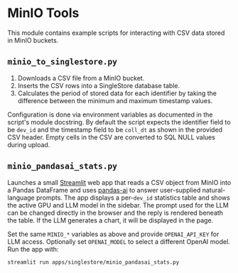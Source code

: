 # MinIO Tools

This module contains example scripts for interacting with CSV data stored in
MinIO buckets.

## `minio_to_singlestore.py`


1. Downloads a CSV file from a MinIO bucket.
2. Inserts the CSV rows into a SingleStore database table.
3. Calculates the period of stored data for each identifier by taking the
   difference between the minimum and maximum timestamp values.

Configuration is done via environment variables as documented in the script's
module docstring. By default the script expects the identifier field to be
`dev_id` and the timestamp field to be `coll_dt` as shown in the provided CSV
header. Empty cells in the CSV are converted to SQL NULL values during upload.

## `minio_pandasai_stats.py`

Launches a small [Streamlit](https://streamlit.io) web app that reads a CSV
object from MinIO into a Pandas DataFrame and uses
[pandas-ai](https://github.com/gventuri/pandas-ai) to answer user-supplied
natural-language prompts. The app displays a per-`dev_id` statistics table and
shows the active GPU and LLM model in the sidebar. The prompt used for the LLM
can be changed directly in the browser and the reply is rendered beneath the
table. If the LLM generates a chart, it will be displayed in the page.

Set the same `MINIO_*` variables as above and provide `OPENAI_API_KEY` for LLM
access. Optionally set `OPENAI_MODEL` to select a different OpenAI model. Run
the app with:

```bash
streamlit run apps/singlestore/minio_pandasai_stats.py
```
